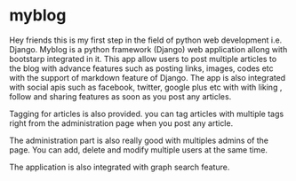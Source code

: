 myblog
======

Hey friends this is my first step in the field of python web development i.e. Django.
Myblog is a python framework (Django) web application allong with bootstarp integrated in it.
This app allow users to post multiple articles to the blog with advance features such as posting links, images, codes etc with 
the support of markdown feature of Django.
The app is also integrated with social apis such as facebook, twitter, google plus etc with with liking , follow and sharing 
features as soon as you post any articles.

Tagging for articles is also provided. you can tag articles with multiple tags right from the administration page when you post
any article.

The administration part is also really good with multiples admins of the page. You can add, delete and modify multiple users
at the same time.

The application is also integrated with graph search feature.
